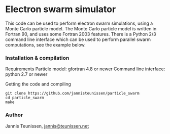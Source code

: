 Electron swarm simulator
====

This code can be used to perform electron swarm simulations, using a Monte Carlo
particle model. The Monte Carlo particle model is written in Fortran 90, and
uses some Fortran 2003 features. There is a Python 2/3 command line interface
which can be used to perform parallel swarm computations, see the example below.

### Installation & compilation

Requirements
Particle model: gfortran 4.8 or newer
Command line interface: python 2.7 or newer

Getting the code and compiling

    git clone https://github.com/jannisteunissen/particle_swarm
    cd particle_swarm
    make

### Author
Jannis Teunissen, jannis@teunissen.net
